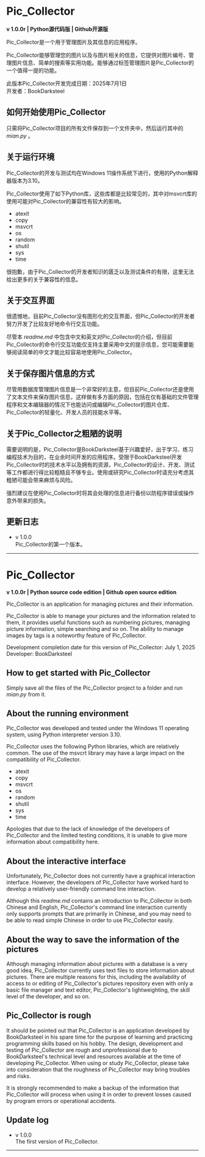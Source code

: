 ﻿# Pic_Collector

**v 1.0.0r | Python源代码版 | Github开源版**

Pic_Collector是一个用于管理图片及其信息的应用程序。

Pic_Collector能够管理您的图片以及与图片相关的信息，它提供对图片编号、管理图片信息、简单的搜索等实用功能。能够通过标签管理图片是Pic_Collector的一个值得一提的功能。

此版本Pic_Collector开发完成日期：2025年7月1日  
开发者：BookDarksteel

## 如何开始使用Pic_Collector

只需将Pic_Collector项目的所有文件保存到一个文件夹中，然后运行其中的 *mian.py* 。

## 关于运行环境

Pic_Collector的开发与测试均在Windows 11操作系统下进行，使用的Python解释器版本为3.10。

Pic_Collector使用了如下Python库，这些库都是比较常见的，其中对msvcrt库的使用可能对Pic_Collector的兼容性有较大的影响。

- atexit
- copy
- msvcrt
- os
- random
- shutil
- sys
- time

很抱歉，由于Pic_Collector的开发者知识的匮乏以及测试条件的有限，这里无法给出更多的关于兼容性的信息。

## 关于交互界面

很遗憾地，目前Pic_Collector没有图形化的交互界面，但Pic_Collector的开发者努力开发了比较友好地命令行交互功能。

尽管本 *readme.md* 中包含中文和英文对Pic_Collector的介绍，但目前Pic_Collector的命令行交互功能仅支持主要采用中文的提示信息，您可能需要能够阅读简单的中文才能比较容易地使用Pic_Collector。

## 关于保存图片信息的方式

尽管用数据库管理图片信息是一个非常好的主意，但目前Pic_Collector还是使用了文本文件来保存图片信息，这样做有多方面的原因，包括在仅有基础的文件管理程序和文本编辑器的情况下也能访问或编辑Pic_Collector的图片仓库、Pic_Collector的轻量化、开发人员的技能水平等。

## 关于Pic_Collector之粗陋的说明

需要说明的是，Pic_Collector是BookDarksteel基于兴趣爱好，出于学习、练习编程技术为目的，在业余时间开发的应用程序。受限于BookDarksteel开发Pic_Collector时的技术水平以及拥有的资源，Pic_Collector的设计、开发、测试等工作都进行得比较粗糙且不够专业。使用或研究Pic_Collector时请充分考虑其粗陋可能会带来麻烦与风险。

强烈建议在使用Pic_Collector时将其会处理的信息进行备份以防程序错误或操作意外带来的损失。

## 更新日志
- v 1.0.0  
Pic_Collector的第一个版本。

---

# Pic_Collector

**v 1.0.0r | Python source code edition | Github open source edition**

Pic_Collector is an application for managing pictures and their information.

Pic_Collector is able to manage your pictures and the information related to them, it provides useful functions such as numbering pictures, managing picture information, simple searching and so on. The ability to manage images by tags is a noteworthy feature of Pic_Collector.

Development completion date for this version of Pic_Collector: July 1, 2025  
Developer: BookDarksteel

## How to get started with Pic_Collector

Simply save all the files of the Pic_Collector project to a folder and run *mian.py* from it.

## About the running environment

Pic_Collector was developed and tested under the Windows 11 operating system, using Python interpreter version 3.10.

Pic_Collector uses the following Python libraries, which are relatively common. The use of the msvcrt library may have a large impact on the compatibility of Pic_Collector.

- atexit
- copy
- msvcrt
- os
- random
- shutil
- sys
- time

Apologies that due to the lack of knowledge of the developers of Pic_Collector and the limited testing conditions, it is unable to give more information about compatibility here.

## About the interactive interface

Unfortunately, Pic_Collector does not currently have a graphical interaction interface. However, the developers of Pic_Collector have worked hard to develop a relatively user-friendly command line interaction.

Although this *readme.md* contains an introduction to Pic_Collector in both Chinese and English, Pic_Collector's command line interaction currently only supports prompts that are primarily in Chinese, and you may need to be able to read simple Chinese in order to use Pic_Collector easily.

## About the way to save the information of the pictures

Although managing information about pictures with a database is a very good idea, Pic_Collector currently uses text files to store information about pictures. There are multiple reasons for this, including the availability of access to or editing of Pic_Collector's pictures repository even with only a basic file manager and text editor, Pic_Collector's lightweighting, the skill level of the developer, and so on.

## Pic_Collector is rough

It should be pointed out that Pic_Collector is an application developed by BookDarksteel in his spare time for the purpose of learning and practicing programming skills based on his hobby. The design, development and testing of Pic_Collector are rough and unprofessional due to BookDarksteel's technical level and resources available at the time of developing Pic_Collector. When using or study Pic_Collector, please take into consideration that the roughness of Pic_Collector may bring troubles and risks.

It is strongly recommended to make a backup of the information that Pic_Collector will process when using it in order to prevent losses caused by program errors or operational accidents.

## Update log
- v 1.0.0  
The first version of Pic_Collector.

---
